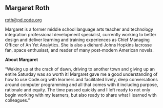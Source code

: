 ## Margaret Roth

[roth@pd.code.org](mailto:roth@pd.code.org)

Margaret is a former middle school language arts teacher and technology integration professional development specialist, currently working to better design and deliver learning and training experiences as Chief Managing Officer of An Yet Analytics. She is also a diehard Johns Hopkins lacrosse fan, space enthusiast, and reader of many post-modern American novels.

**About Margaret**

“Waking up at the crack of dawn, driving to another town and giving up an entire Saturday was so worth it! Margaret gave me a good understanding of how to use Code.org with learners and facilitated lively, deep conversations around computer programming and all that comes with it including purpose, rationale and equity. The time passed quickly and I left ready to not only begin working with my learners, but also ready to share what I learned with colleagues.”

